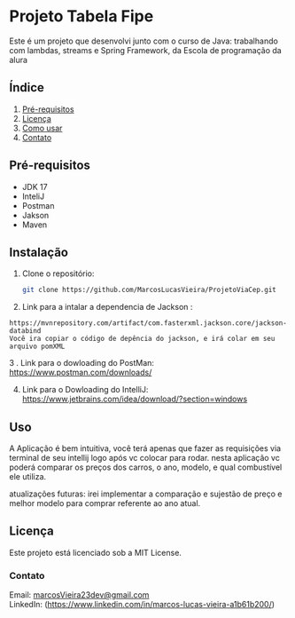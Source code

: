 # Projeto Tabela Fipe
Este é um projeto que desenvolvi junto com o curso de Java: trabalhando com lambdas, streams e Spring Framework, da Escola de programação da alura
## Índice

1. [Pré-requisitos](#pré-requisitos)
2. [Licença](#licença)
3. [Como usar](#uso)
4. [Contato](#contato)

## Pré-requisitos
- JDK 17
- InteliJ
- Postman
- Jakson
- Maven
  

## Instalação

1. Clone o repositório:
    ```bash
    git clone https://github.com/MarcosLucasVieira/ProjetoViaCep.git
    ```
2. Link para a intalar a dependencia de Jackson :
 ```
https://mvnrepository.com/artifact/com.fasterxml.jackson.core/jackson-databind
Você ira copiar o código de depência do jackson, e irá colar em seu arquivo pomXML
```
3 . Link para o dowloading do PostMan:
https://www.postman.com/downloads/

4. Link para o Dowloading do IntelliJ:
https://www.jetbrains.com/idea/download/?section=windows

## Uso 
A Aplicação é bem intuitiva, você terá apenas que fazer as requisições via terminal de seu intellij logo após vc colocar para rodar.
nesta aplicação vc poderá comparar os preços dos carros, o ano, modelo, e qual combustível ele utiliza. 

atualizações futuras:
irei implementar a comparação e sujestão de preço e melhor modelo para comprar referente ao ano atual.
## Licença

Este projeto está licenciado sob a MIT License.

### Contato
Email: marcosVieira23dev@gmail.com    
LinkedIn: (https://www.linkedin.com/in/marcos-lucas-vieira-a1b61b200/)
